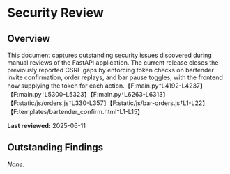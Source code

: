 # Security Review

## Overview
This document captures outstanding security issues discovered during manual reviews of the FastAPI application. The current release closes the previously reported CSRF gaps by enforcing token checks on bartender invite confirmation, order replays, and bar pause toggles, with the frontend now supplying the token for each action.【F:main.py†L4192-L4237】【F:main.py†L5300-L5323】【F:main.py†L6263-L6313】【F:static/js/orders.js†L330-L357】【F:static/js/bar-orders.js†L1-L22】【F:templates/bartender_confirm.html†L1-L15】

**Last reviewed:** 2025-06-11

## Outstanding Findings

_None._
